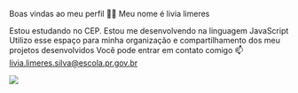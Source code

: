 Boas vindas ao meu perfil 💙💙
Meu nome é livia limeres

Estou estudando no CEP.
Estou me desenvolvendo na linguagem JavaScript
Utilizo esse espaço para minha organização e compartilhamento dos meu projetos desenvolvidos
Você pode entrar em contato comigo 📫
livia.limeres.silva@escola.pr.gov.br

![](https://cutesylittlethings.wordpress.com/wp-content/uploads/2014/04/tumblr_log8qc38sb1qcybixo1_500.gif)
